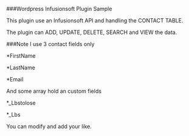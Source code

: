 ###Wordpress Infusionsoft Plugin Sample

This plugin use an Infusionsoft API and handling the CONTACT TABLE.

The plugin can ADD, UPDATE, DELETE, SEARCH and VIEW the data.

###Note
I use 3 contact fields only

*FirstName

*LastName

*Email

And some array hold an custom fields

*_Lbstolose

*_Lbs

You can modify and add your like.





